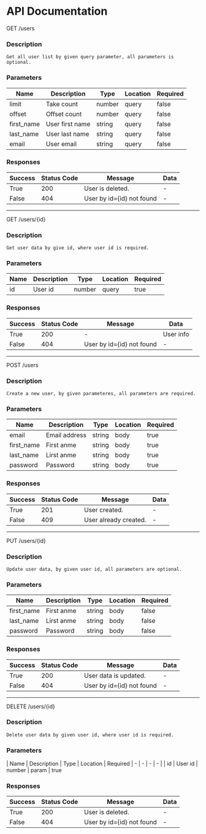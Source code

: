 # API Documentation

GET /users

### Description
	Get all user list by given query parameter, all parameters is optional.

### Parameters 

| Name | Description | Type | Location | Required
| - | - | - | - | - |
| limit | Take count | number | query | false
| offset  | Offset count | number | query | false
| first_name | User first name | string | query | false
| last_name | User last name | string | query | false
| email | User email | string | query | false

### Responses

| Success | Status Code | Message | Data
| - | - | - | - |
| True | 200 | User is deleted. | -
| False | 404 | User by id={id} not found | -

<hr>

GET /users/{id}

### Description 
	Get user data by give id, where user id is required.

### Parameters

| Name | Description | Type | Location | Required
| - | - | - | - | - |
| id | User id | number | query | true

### Responses

| Success | Status Code | Message | Data
| - | - | - | - |
| True | 200 | - | User info
| False | 404 | User by id={id} not found | -

<hr>

POST /users

### Description
	Create a new user, by given parameteres, all parameters are required.

### Parameters

| Name | Description | Type | Location | Required
| - | - | - | - | - |
| email | Email address | string | body | true
| first_name | First anme | string | body | true
| last_name | Lirst anme | string | body | true
| password | Password | string | body | true

### Responses

| Success | Status Code | Message | Data
| - | - | - | - |
| True | 201 | User created. | -
| False | 409 | User already created. | -

<hr>

PUT /users/{id}

### Description
	Update user data, by given user id, all parameters are optional.

### Parameters

| Name | Description | Type | Location | Required
| - | - | - | - | - |
| first_name | First anme | string | body | false
| last_name | Lirst anme | string | body | false
| password | Password | string | body | false

### Responses

| Success | Status Code | Message | Data
| - | - | - | - |
| True | 200 | User data is updated. | -
| False | 404 | User by id={id} not found | -

<hr>
DELETE /users/{id}

### Description
	Delete user data by given user id, where user id is required.

### Parameters

| Name | Description | Type | Location | Required
| - | - | - | - |
| id | User id | number | param | true

### Responses

| Success | Status Code | Message | Data
| - | - | - | - |
| True | 200 | User is deleted. | -
| False | 404 | User by id={id} not found | -



